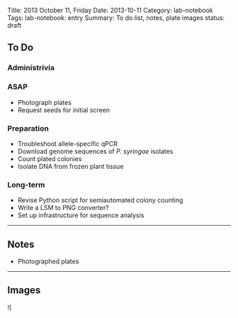 Title: 2013 October 11, Friday
Date: 2013-10-11
Category: lab-notebook
Tags: lab-notebook: entry
Summary: To do list, notes, plate images
status: draft

## To Do ##

### Administrivia ###


### ASAP ###

- Photograph plates
- Request seeds for initial screen

### Preparation ###

- Troubleshoot allele-specific qPCR
- Download genome sequences of _P. syringae_ isolates
- Count plated colonies
- Isolate DNA from frozen plant tissue

### Long-term ###

- Revise Python script for semiautomated colony counting
- Write a LSM to PNG converter?
- Set up infrastructure for sequence analysis

***

## Notes ##

- Photographed plates

***

## Images ##

![
